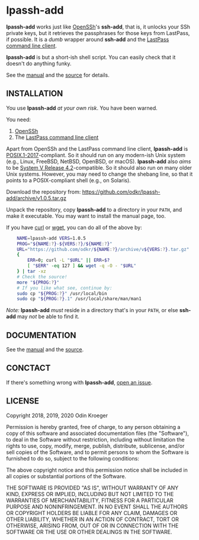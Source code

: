 # lpassh-add

**lpassh-add** works just like [OpenSSh](https://www.openssh.com)'s
**ssh-add**, that is, it unlocks your SSh private keys, but it retrieves
the passphrases for those keys from LastPass, if possible. It is a
*dumb* wrapper around **ssh-add** and the [LastPass command line
client](https://github.com/lastpass/lastpass-cli).

**lpassh-add** is but a short-ish shell script.
You can easily check that it doesn't do anything funky.

See the [manual](MANUAL.md) and the [source](lpassh-add) for details.


## INSTALLATION

You use **lpassh-add** *at your own risk*. You have been warned.

You need:

1. [OpenSSh](https://www.openssh.com)
2. The [LastPass command line client](https://github.com/lastpass/lastpass-cli)

Apart from OpenSSh and the LastPass command line client, **lpassh-add** is
[POSIX.1-2017](http://pubs.opengroup.org/onlinepubs/9699919799/)-compliant.
So it should run on any modern-ish Unix system (e.g., Linux, FreeBSD, NetBSD,
OpenBSD, or macOS). **lpassh-add** also *aims* to be
[System V Release 4.2](https://www.in-ulm.de/~mascheck/bourne/)-compatible.
So it should also run on many older Unix systems. However, you may need to
change the shebang line, so that it points to a POSIX-compliant shell
(e.g., on Solaris).

Download the repository from:
<https://github.com/odkr/lpassh-add/archive/v1.0.5.tar.gz>

Unpack the repository, copy **lpassh-add** to a directory in your `PATH`,
and make it executable. You may want to install the manual page, too.

If you have [curl](https://curl.haxx.se/) or
            [wget](https://www.gnu.org/software/wget/),
you can do all of the above by:

```sh
    NAME=lpassh-add VERS=1.0.5
    PROG="${NAME:?}-${VERS:?}/${NAME:?}"
    URL="https://github.com/odkr/${NAME:?}/archive/v${VERS:?}.tar.gz"
    {
        ERR=0; curl -L "$URL" || ERR=$?
        [ "$ERR" -eq 127 ] && wget -q -O - "$URL"
    } | tar -xz
    # Check the source!
    more "${PROG:?}"
    # If you like what see, continue by:
    sudo cp "${PROG:?}" /usr/local/bin
    sudo cp "${PROG:?}.1" /usr/local/share/man/man1
```

*Note:* **lpassh-add** *must* reside in a directory that's in your `PATH`,
or else **ssh-add** may *not* be able to find it.


## DOCUMENTATION

See the [manual](MANUAL.md) and the [source](lpassh-add).


## CONCTACT

If there's something wrong with **lpassh-add**,
[open an issue](https://github.com/odkr/lpassh-add/issues).


## LICENSE

Copyright 2018, 2019, 2020 Odin Kroeger

Permission is hereby granted, free of charge, to any person obtaining a
copy of this software and associated documentation files (the
"Software"), to deal in the Software without restriction, including
without limitation the rights to use, copy, modify, merge, publish,
distribute, sublicense, and/or sell copies of the Software, and to
permit persons to whom the Software is furnished to do so, subject to
the following conditions:

The above copyright notice and this permission notice shall be included
in all copies or substantial portions of the Software.

THE SOFTWARE IS PROVIDED "AS IS", WITHOUT WARRANTY OF ANY KIND, EXPRESS
OR IMPLIED, INCLUDING BUT NOT LIMITED TO THE WARRANTIES OF
MERCHANTABILITY, FITNESS FOR A PARTICULAR PURPOSE AND NONINFRINGEMENT.
IN NO EVENT SHALL THE AUTHORS OR COPYRIGHT HOLDERS BE LIABLE FOR ANY
CLAIM, DAMAGES OR OTHER LIABILITY, WHETHER IN AN ACTION OF CONTRACT,
TORT OR OTHERWISE, ARISING FROM, OUT OF OR IN CONNECTION WITH THE
SOFTWARE OR THE USE OR OTHER DEALINGS IN THE SOFTWARE.
